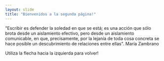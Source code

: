 ```yaml
---
layout: slide
title: "Bienvenidos a la segunda página!"
---
```


"Escribir es defender la soledad en que se está; es una acción que sólo brota desde un aislamiento efectivo, pero desde un aislamiento comunicable, en que, precisamente, por la lejanía de toda cosa concreta se hace posible un descubrimiento de relaciones entre ellas".
María Zambrano

Utiliza la flecha hacia la izquierda para volver!
